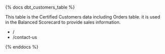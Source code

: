 {% docs dbt_customers_table %}

This table is the Certified Customers data including Orders table. it is used in the Balanced Scorecard to provide sales information.

- /
- /contact-us 

{% enddocs %}